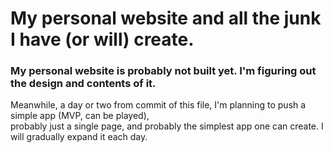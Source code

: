 # My personal website and all the junk I have (or will) create. 
### My personal website is probably not built yet. I'm figuring out the design and contents of it.   

Meanwhile, a day or two from commit of this file, I'm planning to push a simple app (MVP, can be played),  
probably just a single page, and probably the simplest app one can create. I will gradually expand it each day.  

